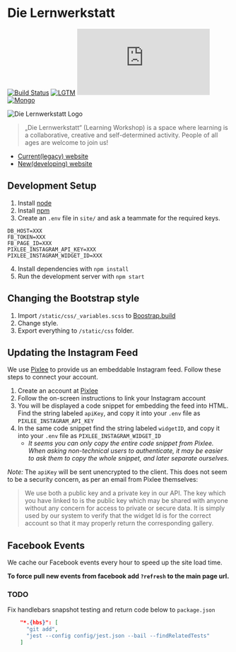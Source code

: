 # Die Lernwerkstatt

[![Build Status](https://travis-ci.org/Lernwerkstatt/site.svg?branch=master)](https://travis-ci.org/Lernwerkstatt/site)
[![LGTM](https://badgen.net/badge/icon/lgtm?icon=lgtm&label&color=green)](https://www.youtube.com/watch?v=COUaNmm53VA)
[![Node](https://badgen.net/badge/icon/Node.js?icon=https://simpleicons.now.sh/node-dot-js/026e00&label&color=green)](https://nodejs.org)
[![Mongo](https://badgen.net/badge/icon/mongoDB?icon=https://simpleicons.now.sh/mongodb/13aa52&label&color=green)](https://www.mongodb.com/)

![Die Lernwerkstatt Logo](https://bbb.wandelwoche.org/wp-content/uploads/2019/06/lernwerkstatt.png)

> „Die Lernwerkstatt“ (Learning Workshop) is a space where learning is a collaborative, creative and self-determined activity.
> People of all ages are welcome to join us!

- [Current(legacy) website](http://en-die-lernwerkstatt.strikingly.com/)
- [New(developing) website](https://die-lernwerkstatt.azurewebsites.net)

## Development Setup

1. Install [node](https://nodejs.org/en/)
2. Install [npm](https://www.npmjs.com/)
3. Create an `.env` file in `site/` and ask a teammate for the required keys.

```
DB_HOST=XXX
FB_TOKEN=XXX
FB_PAGE_ID=XXX
PIXLEE_INSTAGRAM_API_KEY=XXX
PIXLEE_INSTAGRAM_WIDGET_ID=XXX
```

4. Install dependencies with `npm install`
5. Run the development server with `npm start`

## Changing the Bootstrap style

1. Import `/static/css/_variables.scss` to [Boostrap.build](https://bootstrap.build/app)
2. Change style.
3. Export everything to `/static/css` folder.

## Updating the Instagram Feed

We use [Pixlee](https://socialfeed.pixlee.com/) to provide us an embeddable Instagram feed. Follow these steps to connect your account.

1. Create an account at [Pixlee](https://socialfeed.pixlee.com/signup)
2. Follow the on-screen instructions to link your Instagram account
3. You will be displayed a code snippet for embedding the feed into HTML. Find the string labeled `apiKey`, and copy it into your `.env` file as `PIXLEE_INSTAGRAM_API_KEY`
4. In the same code snippet find the string labeled `widgetID`, and copy it into your `.env` file as `PIXLEE_INSTAGRAM_WIDGET_ID`
   - _It seems you can only copy the entire code snippet from Pixlee. When asking non-technical users to authenticate, it may be easier to ask them to copy the whole snippet, and later separate ourselves._

_Note:_
The `apiKey` will be sent unencrypted to the client. This does not seem to be a security concern, as per an email from Pixlee themselves:

> We use both a public key and a private key in our API. The key which you have linked to is the public key which may be shared with anyone without any concern for access to private or secure data. It is simply used by our system to verify that the widget Id is for the correct account so that it may properly return the corresponding gallery.

## Facebook Events

We cache our Facebook events every hour to speed up the site load time.

**To force pull new events from facebook add `?refresh` to the main page url.**

### TODO

Fix handlebars snapshot testing and return code below to `package.json`

```json
    "*.{hbs}": [
      "git add",
      "jest --config config/jest.json --bail --findRelatedTests"
    ]
```
